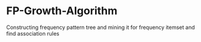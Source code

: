 # FP-Growth-Algorithm
Constructing frequency pattern tree and mining it for frequency itemset and find association rules
